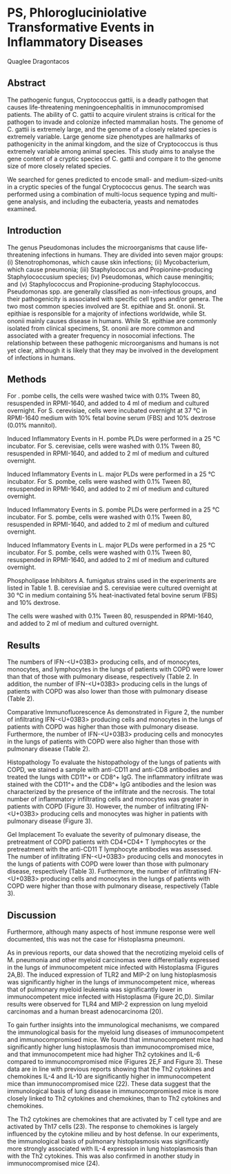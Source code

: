 # PS, Phlorogluciniolative Transformative Events in Inflammatory Diseases
Quaglee Dragontacos


## Abstract
The pathogenic fungus, Cryptococcus gattii, is a deadly pathogen that causes life-threatening meningoencephalitis in immunocompromised patients. The ability of C. gattii to acquire virulent strains is critical for the pathogen to invade and colonize infected mammalian hosts. The genome of C. gattii is extremely large, and the genome of a closely related species is extremely variable. Large genome size phenotypes are hallmarks of pathogenicity in the animal kingdom, and the size of Cryptococcus is thus extremely variable among animal species. This study aims to analyse the gene content of a cryptic species of C. gattii and compare it to the genome size of more closely related species.

We searched for genes predicted to encode small- and medium-sized-units in a cryptic species of the fungal Cryptococcus genus. The search was performed using a combination of multi-locus sequence typing and multi-gene analysis, and including the eubacteria, yeasts and nematodes examined.


## Introduction
The genus Pseudomonas includes the microorganisms that cause life-threatening infections in humans. They are divided into seven major groups: (i) Stenotrophomonas, which cause skin infections; (ii) Mycobacterium, which cause pneumonia; (iii) Staphylococcus and Propionine-producing Staphylococcusium species; (iv) Pseudomonas, which cause meningitis; and (v) Staphylococcus and Propionine-producing Staphylococcus. Pseudomonas spp. are generally classified as non-infectious groups, and their pathogenicity is associated with specific cell types and/or genera. The two most common species involved are St. epithiae and St. ononii. St. epithiae is responsible for a majority of infections worldwide, while St. ononii mainly causes disease in humans. While St. epithiae are commonly isolated from clinical specimens, St. ononii are more common and associated with a greater frequency in nosocomial infections. The relationship between these pathogenic microorganisms and humans is not yet clear, although it is likely that they may be involved in the development of infections in humans.


## Methods
For . pombe cells, the cells were washed twice with 0.1% Tween 80, resuspended in RPMI-1640, and added to 4 ml of medium and cultured overnight. For S. cerevisiae, cells were incubated overnight at 37 °C in RPMI-1640 medium with 10% fetal bovine serum (FBS) and 10% dextrose (0.01% mannitol).

Induced Inflammatory Events in H. pombe
PLDs were performed in a 25 °C incubator. For S. cerevisiae, cells were washed with 0.1% Tween 80, resuspended in RPMI-1640, and added to 2 ml of medium and cultured overnight.

Induced Inflammatory Events in L. major
PLDs were performed in a 25 °C incubator. For S. pombe, cells were washed with 0.1% Tween 80, resuspended in RPMI-1640, and added to 2 ml of medium and cultured overnight.

Induced Inflammatory Events in S. pombe
PLDs were performed in a 25 °C incubator. For S. pombe, cells were washed with 0.1% Tween 80, resuspended in RPMI-1640, and added to 2 ml of medium and cultured overnight.

Induced Inflammatory Events in L. major
PLDs were performed in a 25 °C incubator. For S. pombe, cells were washed with 0.1% Tween 80, resuspended in RPMI-1640, and added to 2 ml of medium and cultured overnight.

Phospholipase Inhibitors
A. fumigatus strains used in the experiments are listed in Table 1. B. cerevisiae and S. cerevisiae were cultured overnight at 30 °C in medium containing 5% heat-inactivated fetal bovine serum (FBS) and 10% dextrose.

The cells were washed with 0.1% Tween 80, resuspended in RPMI-1640, and added to 2 ml of medium and cultured overnight.


## Results
The numbers of IFN-<U+03B3> producing cells, and of monocytes, monocytes, and lymphocytes in the lungs of patients with COPD were lower than that of those with pulmonary disease, respectively (Table 2. In addition, the number of IFN-<U+03B3> producing cells in the lungs of patients with COPD was also lower than those with pulmonary disease (Table 2).

Comparative Immunofluorescence
As demonstrated in Figure 2, the number of infiltrating IFN-<U+03B3> producing cells and monocytes in the lungs of patients with COPD was higher than those with pulmonary disease. Furthermore, the number of IFN-<U+03B3> producing cells and monocytes in the lungs of patients with COPD were also higher than those with pulmonary disease (Table 2).

Histopathology
To evaluate the histopathology of the lungs of patients with COPD, we stained a sample with anti-CD11 and anti-CD8 antibodies and treated the lungs with CD11^+ or CD8^+ IgG. The inflammatory infiltrate was stained with the CD11^+ and the CD8^+ IgG antibodies and the lesion was characterized by the presence of the infiltrate and the necrosis. The total number of inflammatory infiltrating cells and monocytes was greater in patients with COPD (Figure 3). However, the number of infiltrating IFN-<U+03B3> producing cells and monocytes was higher in patients with pulmonary disease (Figure 3).

Gel Implacement
To evaluate the severity of pulmonary disease, the pretreatment of COPD patients with CD4+CD4+ T lymphocytes or the pretreatment with the anti-CD11 T lymphocyte antibodies was assessed. The number of infiltrating IFN-<U+03B3> producing cells and monocytes in the lungs of patients with COPD were lower than those with pulmonary disease, respectively (Table 3). Furthermore, the number of infiltrating IFN-<U+03B3> producing cells and monocytes in the lungs of patients with COPD were higher than those with pulmonary disease, respectively (Table 3).


## Discussion
Furthermore, although many aspects of host immune response were well documented, this was not the case for Histoplasma pneumoni.

As in previous reports, our data showed that the necrotizing myeloid cells of M. pneumonia and other myeloid carcinomas were differentially expressed in the lungs of immunocompetent mice infected with Histoplasma (Figures 2A,B). The induced expression of TLR2 and MIP-2 on lung histoplasmosis was significantly higher in the lungs of immunocompetent mice, whereas that of pulmonary myeloid leukemia was significantly lower in immunocompetent mice infected with Histoplasma (Figure 2C,D). Similar results were observed for TLR4 and MIP-2 expression on lung myeloid carcinomas and a human breast adenocarcinoma (20).

To gain further insights into the immunological mechanisms, we compared the immunological basis for the myeloid lung diseases of immunocompetent and immunocompromised mice. We found that immunocompetent mice had significantly higher lung histoplasmosis than immunocompromised mice, and that immunocompetent mice had higher Th2 cytokines and IL-6 compared to immunocompromised mice (Figures 2E,F and Figure 3). These data are in line with previous reports showing that the Th2 cytokines and chemokines IL-4 and IL-10 are significantly higher in immunocompetent mice than immunocompromised mice (22). These data suggest that the immunological basis of lung disease in immunocompromised mice is more closely linked to Th2 cytokines and chemokines, than to Th2 cytokines and chemokines.

The Th2 cytokines are chemokines that are activated by T cell type and are activated by Th17 cells (23). The response to chemokines is largely influenced by the cytokine milieu and by host defense. In our experiments, the immunological basis of pulmonary histoplasmosis was significantly more strongly associated with IL-4 expression in lung histoplasmosis than with the Th2 cytokines. This was also confirmed in another study in immunocompromised mice (24).
